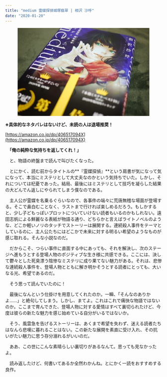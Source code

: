 ```yaml
---
title: "medium 霊媒探偵城塚翡翠 | 相沢 沙呼"
date: "2020-01-20"
---
```


<figure>

![](assets/nba011307aa75_4f777037a963df203d158ee8636c3d17.jpeg)

</figure>

**※具体的なネタバレはないけど、未読の人は退場推奨！**

[https://amazon.co.jp/dp/406517094X](https://amazon.co.jp/dp/406517094X)

　**「俺の純粋な気持ちを返してくれ！」**

　と、物語の終盤まで読んで叫びたくなった。

　とにかく、読む前からタイトルの**『霊媒探偵』**という肩書が気になって気になって、本当にミステリとして大丈夫なのかという気持ちでいた。しかし、それについては杞憂であった。結局、最後にはミステリとして技巧を凝らした結果の大どんでん返しにやられてしまう僕なのである。

　主人公が霊媒を名乗るぐらいなので、各事件の端々に荒唐無稽な場面が登場する。そこで鼻白むことなく、ラストまで行ければ楽しめるだろう。もしかすると、少し子どもっぽいプロットについていけない読者もいるのかもしれない。遠田志帆による鮮麗なる表紙が物語る通り、どちらかと言えばライトノベルのような、どこか軽いノリのタッチでストーリーは展開する。連続殺人事件をテーマとしているのに、主人公たちにはどこかで未来に対する明るい希望のようなものが感じ取れる。そんな小説なのだ。

　だからこそ、つらい事件に直面する中にあっても、それを解決し、次のステージへ進もうとする登場人物のポジティブな生き様に共感できる。ここには、決して鬱々とした死臭漂う陰惨なミステリに成り果てない魅力がある。それは、悲惨な連続殺人事件を、登場人物とともに解き明かそうとする読者にとっても、大いなる光、希望であるのだ。

　そう思って読んでいたのに！

　最後になんという仕掛けを用意してくれたのか。一瞬、「そんなのありかよ……」と絶句してしまう。しかし、まてよ。これはこれで痛快な物語ではないのか。ここまで育んできた、登場人物に対する愛情はすべて裏切られたけど、今度は彼らの新たな魅力を感じ始めている自分がいるではないか。

　そう、風雲急を告げるストーリーは、あくまで希望を失わず、迷える読者たちはなんら悲嘆に暮れることはない。この新たな展開を素直に受け入れ、その抗いがたい魅力に思う存分溺れるがいいのだ。

　ああ、この世にこんな素晴らしい裏切りがあるなんて。思っても見なかったよ。

　読み返したけど、何書いてあるか全然わかんね。とにかく一読をおすすめする良作。
